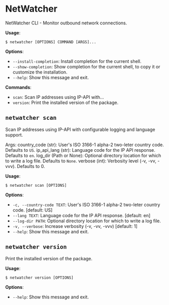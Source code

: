 # NetWatcher

NetWatcher CLI - Monitor outbound network connections.

**Usage**:

```console
$ netwatcher [OPTIONS] COMMAND [ARGS]...
```

**Options**:

* `--install-completion`: Install completion for the current shell.
* `--show-completion`: Show completion for the current shell, to copy it or customize the installation.
* `--help`: Show this message and exit.

**Commands**:

* `scan`: Scan IP addresses using IP-API with...
* `version`: Print the installed version of the package.

## `netwatcher scan`

Scan IP addresses using IP-API with configurable logging and language support.

Args:
    country_code (str): User&#x27;s ISO 3166-1 alpha-2 two-leter country code. Defaults to `US`.
    ip_api_lang (str): Language code for the IP API response. Defaults to `en`.
    log_dir (Path or None): Optional directory location for which to write a log file. Defaults to `None`.
    verbose (int): Verbosity level (-v, -vv, -vvv). Defaults to 0.

**Usage**:

```console
$ netwatcher scan [OPTIONS]
```

**Options**:

* `-c, --country-code TEXT`: User&#x27;s ISO 3166-1 alpha-2 two-leter country code.  [default: US]
* `--lang TEXT`: Language code for the IP API response.  [default: en]
* `--log-dir PATH`: Optional directory location for which to write a log file.
* `-v, --verbose`: Increase verbosity (-v, -vv, -vvv)  [default: 1]
* `--help`: Show this message and exit.

## `netwatcher version`

Print the installed version of the package.

**Usage**:

```console
$ netwatcher version [OPTIONS]
```

**Options**:

* `--help`: Show this message and exit.
